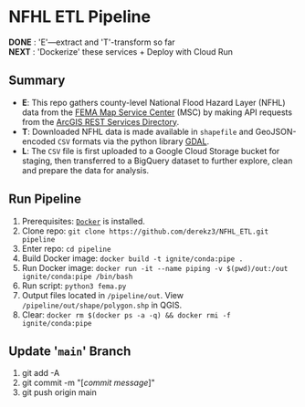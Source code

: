 # NFHL ETL Pipeline  


**DONE** : 'E'—extract and 'T'-transform so far  
**NEXT** : 'Dockerize' these services + Deploy with Cloud Run


## Summary

- **E**: This repo gathers county-level National Flood Hazard Layer (NFHL) data from the [FEMA Map Service Center](https://msc.fema.gov/portal/advanceSearch#searchresultsanchor) (MSC) by making API requests from the [ArcGIS REST Services Directory](https://hazards.fema.gov/gis/nfhl/rest/services/public/NFHL/MapServer).  
- **T**: Downloaded NFHL data is made available in `shapefile` and GeoJSON-encoded `CSV` formats via the python library [GDAL](https://gdal.org/index.html).  
- **L**: The `CSV` file is first uploaded to a Google Cloud Storage bucket for staging, then transferred to a BigQuery dataset to further explore, clean and prepare the data for analysis.


## Run Pipeline

1. Prerequisites: [`Docker`](https://docs.docker.com/engine/install/) is installed.
2. Clone repo: `git clone https://github.com/derekz3/NFHL_ETL.git pipeline`
3. Enter repo: `cd pipeline`
4. Build Docker image: `docker build -t ignite/conda:pipe .`
5. Run Docker image: `docker run -it --name piping -v $(pwd)/out:/out ignite/conda:pipe /bin/bash`
6. Run script: `python3 fema.py`
7. Output files located in `/pipeline/out`. View `/pipeline/out/shape/polygon.shp` in QGIS.
9. Clear: `docker rm $(docker ps -a -q) && docker rmi -f ignite/conda:pipe`


## Update '`main`' Branch

1. git add -A
2. git commit -m "[*commit message*]"
3. git push origin main